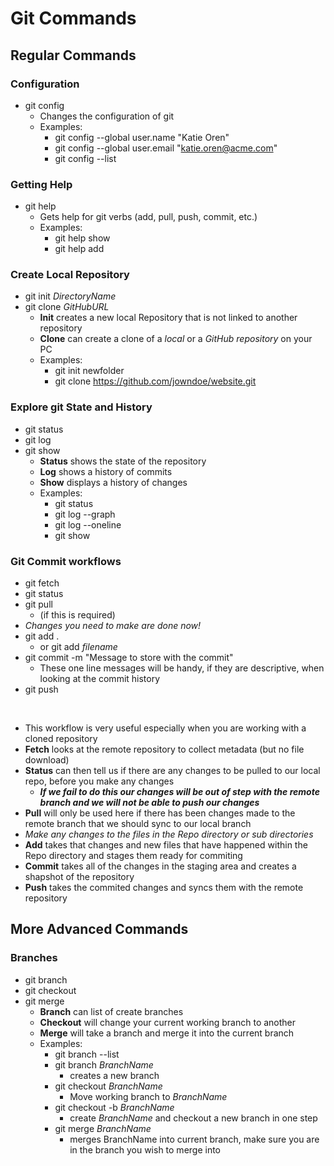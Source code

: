 # Git Commands

## Regular Commands

### Configuration

- git config 
  - Changes the configuration of git
  - Examples:
    - git config --global user.name "Katie Oren"
    - git config --global user.email "katie.oren@acme.com"
    - git config --list

### Getting Help

- git help
  - Gets help for git verbs (add, pull, push, commit, etc.)
  - Examples:
    - git help show
    - git help add

### Create Local Repository

- git init *DirectoryName*
- git clone *GitHubURL*
  - **Init** creates a new local Repository that is not linked to another repository
  - **Clone** can create a clone of a *local* or a *GitHub repository* on your PC
  - Examples:
    - git init newfolder
    - git clone https://github.com/jowndoe/website.git

### Explore git State and History
- git status
- git log
- git show
  - **Status** shows the state of the repository
  - **Log** shows a history of commits
  - **Show** displays a history of changes
  - Examples:
    - git status 
    - git log --graph 
    - git log --oneline
    - git show 

### Git Commit workflows
- git fetch
- git status
- git pull 
  - (if this is required)
- *Changes you need to make are done now!*
- git add .  
  - or git add *filename*
- git commit -m "Message to store with the commit"
  - These one line messages will be handy, if they are descriptive, when looking at the commit history
- git push

<br>

- This workflow is very useful especially when you are working with a cloned repository
- **Fetch** looks at the remote repository to collect metadata (but no file download)
- **Status** can then tell us if there are any changes to be pulled to our local repo, before you make any changes
  - ***If we fail to do this our changes will be out of step with the remote branch and we will not be able to push our changes***
- **Pull** will only be used here if there has been changes made to the remote branch that we should sync to our local branch
- *Make any changes to the files in the Repo directory or sub directories*
- **Add** takes that changes and new files that have happened within the Repo directory and stages them ready for commiting
- **Commit** takes all of the changes in the staging area and creates a shapshot of the repository
- **Push** takes the commited changes and syncs them with the remote repository

## More Advanced Commands

### Branches
- git branch
- git checkout
- git merge
  - **Branch** can list of create branches
  - **Checkout** will change your current working branch to another
  - **Merge** will take a branch and merge it into the current branch
  - Examples:
    - git branch --list
    - git branch *BranchName*
      - creates a new branch
    - git checkout *BranchName*
      - Move working branch to *BranchName*
    - git checkout -b *BranchName* 
      - create *BranchName* and checkout a new branch in one step
    - git merge *BranchName* 
      - merges BranchName into current branch, make sure you are in the branch you wish to merge into

